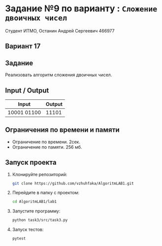 # Задание №9 по варианту : `Сложение двоичных чисел`

Студент ИТМО, Останин Андрей Сергеевич 466977

## Вариант 17

## Задание

Реализовать алгоритм сложения двоичных чисел.

## Input / Output

| Input       | Output |
|-------------|--------|
| 10001 01100 | 11101  | 

## Ограничения по времени и памяти

- Ограничение по времени. 2сек.
- Ограничение по памяти. 256 мб.

## Запуск проекта

1. Клонируйте репозиторий:
   ```bash
   git clone https://github.com/vzhuhfaka/AlgoritmLAB1.git
   ```
2. Перейдите в папку с проектом:
   ```bash
   cd AlgoritmLAB1/lab1
   ```
3. Запустите программу:
   ```bash
   python task3/src/task3.py
   ```
4. Запуск тестов:
   ```bash
   pytest
   ```
